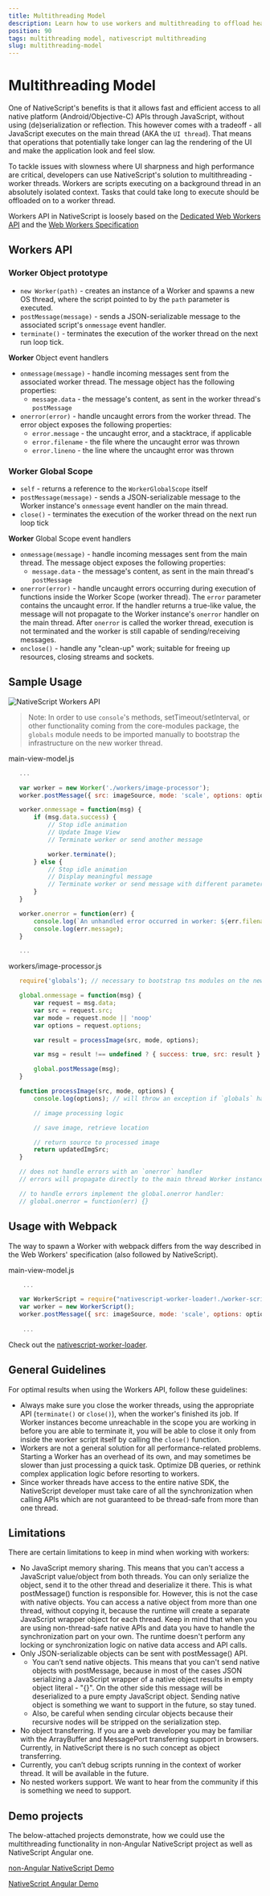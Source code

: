 ```yaml
---
title: Multithreading Model
description: Learn how to use workers and multithreading to offload heavy work on a non-UI thread, and create a responsive UI without slowing or blocking the UI thread. 
position: 90
tags: multithreading model, nativescript multithreading
slug: multithreading-model
---
```


# Multithreading Model

One of NativeScript's benefits is that it allows fast and efficient access to all native platform (Android/Objective-C) APIs through JavaScript, without using (de)serialization or reflection. This however comes with a tradeoff - all JavaScript executes on the main thread (AKA the `UI thread`). That means that operations that potentially take longer can lag the rendering of the UI and make the application look and feel slow.

To tackle issues with slowness where UI sharpness and high performance are critical, developers can use NativeScript's solution to multithreading - worker threads. Workers are scripts executing on a background thread in an absolutely isolated context. Tasks that could take long to execute should be offloaded on to a worker thread. 

Workers API in NativeScript is loosely based on the [Dedicated Web Workers API](https://developer.mozilla.org/en-US/docs/Web/API/Web_Workers_API/Using_web_workers) and the [Web Workers Specification](https://www.w3.org/TR/workers/)

## Workers API

### Worker Object prototype
 - `new Worker(path)` - creates an instance of a Worker and spawns a new OS thread, where the script pointed to by the `path` parameter is executed.
 - `postMessage(message)` - sends a JSON-serializable message to the associated script's `onmessage` event handler.
 - `terminate()` - terminates the execution of the worker thread on the next run loop tick.

**Worker** Object event handlers
 - `onmessage(message)` - handle incoming messages sent from the associated worker thread. The message object has the following properties:
    - `message.data` - the message's content, as sent in the worker thread's `postMessage`
 - `onerror(error)` - handle uncaught errors from the worker thread. The error object exposes the following properties:
    - `error.message` - the uncaught error, and a stacktrace, if applicable
    - `error.filename` - the file where the uncaught error was thrown
    - `error.lineno` - the line where the uncaught error was thrown
 
### Worker Global Scope
 - `self` - returns a reference to the `WorkerGlobalScope` itself
 - `postMessage(message)` - sends a JSON-serializable message to the Worker instance's `onmessage` event handler on the main thread.
 - `close()` - terminates the execution of the worker thread on the next run loop tick

**Worker** Global Scope event handlers
 - `onmessage(message)` - handle incoming messages sent from the main thread. The message object exposes the following properties:
    - `message.data` - the message's content, as sent in the main thread's `postMessage`
 - `onerror(error)` - handle uncaught errors occurring during execution of functions inside the Worker Scope (worker thread). The `error` parameter contains the uncaught error. If the handler returns a true-like value, the message will not propagate to the Worker instance's `onerror` handler on the main thread. After `onerror` is called the worker thread, execution is not terminated and the worker is still capable of sending/receiving messages.
 - `onclose()` - handle any "clean-up" work; suitable for freeing up resources, closing streams and sockets.

## Sample Usage

![NativeScript Workers API](../img/multithreading/Workers.png)

> Note: In order to use `console`'s methods, setTimeout/setInterval, or other functionality coming from the core-modules package, the `globals` module needs to be imported manually to bootstrap the infrastructure on the new worker thread.

 main-view-model.js
 ```JavaScript
    ...

    var worker = new Worker('./workers/image-processor');
    worker.postMessage({ src: imageSource, mode: 'scale', options: options });

    worker.onmessage = function(msg) {
        if (msg.data.success) {
            // Stop idle animation
            // Update Image View
            // Terminate worker or send another message

            worker.terminate();
        } else {
            // Stop idle animation
            // Display meaningful message
            // Terminate worker or send message with different parameters
        }
    }

    worker.onerror = function(err) {
        console.log(`An unhandled error occurred in worker: ${err.filename}, line: ${err.lineno} :`);
        console.log(err.message);
    }

    ...
 ```

 workers/image-processor.js
 ```JavaScript
    require('globals'); // necessary to bootstrap tns modules on the new thread

    global.onmessage = function(msg) {
        var request = msg.data;
        var src = request.src;
        var mode = request.mode || 'noop'
        var options = request.options;

        var result = processImage(src, mode, options);

        var msg = result !== undefined ? { success: true, src: result } : { }

        global.postMessage(msg);
    }

    function processImage(src, mode, options) {
        console.log(options); // will throw an exception if `globals` hasn't been imported before this call

        // image processing logic

        // save image, retrieve location

        // return source to processed image
        return updatedImgSrc;
    }

    // does not handle errors with an `onerror` handler
    // errors will propagate directly to the main thread Worker instance

    // to handle errors implement the global.onerror handler:
    // global.onerror = function(err) {}
 ```

## Usage with Webpack

The way to spawn a Worker with webpack differs from the way described in the Web Workers' specification (also followed by NativeScript).

 main-view-model.js
```JavaScript
    ...

   var WorkerScript = require("nativescript-worker-loader!./worker-script.js");
   var worker = new WorkerScript();
   worker.postMessage({ src: imageSource, mode: 'scale', options: options });
   
    ...
  ```
Check out the [nativescript-worker-loader](https://github.com/NativeScript/worker-loader).


## General Guidelines

 For optimal results when using the Workers API, follow these guidelines:
  - Always make sure you close the worker threads, using the appropriate API (`terminate()` or `close()`), when the worker's finished its job. If Worker instances become unreachable in the scope you are working in before you are able to terminate it, you will be able to close it only from inside the worker script itself by calling the `close()` function.
  - Workers are not a general solution for all performance-related problems. Starting a Worker has an overhead of its own, and may sometimes be slower than just processing a quick task. Optimize DB queries, or rethink complex application logic before resorting to workers.
  - Since worker threads have access to the entire native SDK, the NativeScript developer must take care of all the synchronization when calling APIs which are not guaranteed to be thread-safe from more than one thread.

## Limitations

There are certain limitations to keep in mind when working with workers:
 - No JavaScript memory sharing. This means that you can't access a JavaScript value/object from both threads. You can only serialize the object, send it to the other thread and deserialize it there. This is what postMessage() function is responsible for. However, this is not the case with native objects. You can access a native object from more than one thread, without copying it, because the runtime will create a separate JavaScript wrapper object for each thread. Keep in mind that when you are using non-thread-safe native APIs and data you have to handle the synchronization part on your own. The runtime doesn't perform any locking or synchronization logic on native data access and API calls.
 - Only JSON-serializable objects can be sent with postMessage() API. 
   * You can’t send native objects. This means that you can't send native objects with postMessage, because in most of the cases JSON serializing a JavaScript wrapper of a native object results in empty object literal - "{}". On the other side this message will be deserialized to a pure empty JavaScript object. Sending native object is something we want to support in the future, so stay tuned. 
   * Also, be careful when sending circular objects because their recursive nodes will be stripped on the serialization step. 
 - No object transferring. If you are a web developer you may be familiar with the ArrayBuffer and MessagePort transferring support in browsers. Currently, in NativeScript there is no such concept as object transferring.
 - Currently, you can’t debug scripts running in the context of worker thread. It will be available in the future.
 - No nested workers support. We want to hear from the community if this is something we need to support.

## Demo projects

The below-attached projects demonstrate, how we could use the multithreading functionality in non-Angular NativeScript project as well as NativeScript Angular one.

[non-Angular NativeScript Demo](https://github.com/NativeScript/demo-workers)

[NativeScript Angular Demo](https://github.com/NativeScript/worker-loader)

